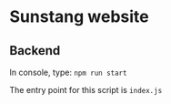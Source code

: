 # Sunstang website
## Backend
In console, type:
```npm run start```

The entry point for this script is ```index.js```
